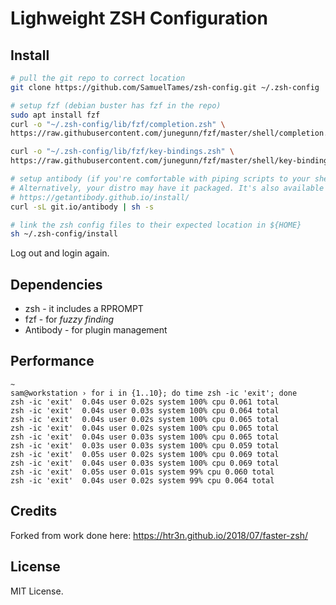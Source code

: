 # Lighweight ZSH Configuration

## Install

```sh
# pull the git repo to correct location
git clone https://github.com/SamuelTames/zsh-config.git ~/.zsh-config

# setup fzf (debian buster has fzf in the repo)
sudo apt install fzf
curl -o "~/.zsh-config/lib/fzf/completion.zsh" \
https://raw.githubusercontent.com/junegunn/fzf/master/shell/completion.zsh

curl -o "~/.zsh-config/lib/fzf/key-bindings.zsh" \
https://raw.githubusercontent.com/junegunn/fzf/master/shell/key-bindings.zsh

# setup antibody (if you're comfortable with piping scripts to your shell.)
# Alternatively, your distro may have it packaged. It's also available as a snap.
# https://getantibody.github.io/install/
curl -sL git.io/antibody | sh -s

# link the zsh config files to their expected location in ${HOME}
sh ~/.zsh-config/install
```
Log out and login again.

## Dependencies

* zsh - it includes a RPROMPT
* fzf - for _fuzzy finding_
* Antibody - for plugin management

## Performance

```
~
sam@workstation › for i in {1..10}; do time zsh -ic 'exit'; done               
zsh -ic 'exit'  0.04s user 0.02s system 100% cpu 0.061 total
zsh -ic 'exit'  0.04s user 0.03s system 100% cpu 0.064 total
zsh -ic 'exit'  0.04s user 0.02s system 100% cpu 0.065 total
zsh -ic 'exit'  0.04s user 0.02s system 100% cpu 0.065 total
zsh -ic 'exit'  0.04s user 0.03s system 100% cpu 0.065 total
zsh -ic 'exit'  0.03s user 0.03s system 100% cpu 0.059 total
zsh -ic 'exit'  0.05s user 0.02s system 100% cpu 0.069 total
zsh -ic 'exit'  0.04s user 0.03s system 100% cpu 0.069 total
zsh -ic 'exit'  0.05s user 0.01s system 99% cpu 0.060 total
zsh -ic 'exit'  0.04s user 0.02s system 99% cpu 0.064 total
```

## Credits

Forked from work done here: https://htr3n.github.io/2018/07/faster-zsh/

## License

MIT License.
